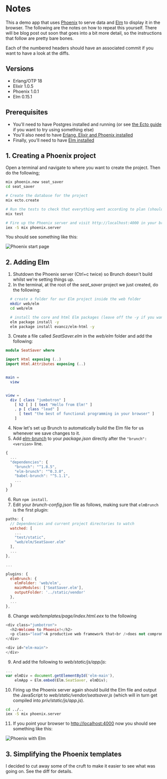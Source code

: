 # Notes

This a demo app that uses [Phoenix](http://www.phoenixframework.org/) to serve data and [Elm](http://elm-lang.org) to display it in the browser. The following are the notes on how to repeat this yourself. There will be blog post out soon that goes into a bit more detail, so the instructions that follow are pretty bare bones.

Each of the numbered headers should have an associated commit if you want to have a look at the diffs.

## Versions

* Erlang/OTP 18
* Elixir 1.0.5
* Phoenix 1.0.1
* Elm 0.15.1


## Prerequisites

* You'll need to have Postgres installed and running (or see [the Ecto guide](http://www.phoenixframework.org/docs/ecto-models) if you want to try using something else)
* You'll also need to have [Erlang, Elixir and Phoenix installed](http://www.phoenixframework.org/docs/installation)
* Finally, you'll need to have [Elm installed](http://elm-lang.org/install)


## 1. Creating a Phoenix project

Open a terminal and navigate to where you want to create the project. Then do the following;

```bash
mix phoenix.new seat_saver
cd seat_saver

# Create the database for the project
mix ecto.create

# Run the tests to check that everything went according to plan (should be 4 passing)
mix test

# Fire up the Phoenix server and visit http://localhost:4000 in your browser
iex -S mix phoenix.server
```

You should see something like this:

![Phoenix start page](https://www.dropbox.com/s/18lpc1gxl8cw8kb/Screenshot%202015-09-15%2019.07.20.png?dl=0)


## 2. Adding Elm

1. Shutdown the Phoenix server (Ctrl+c twice) so Brunch doesn't build whilst we're setting things up.
2. In the terminal, at the root of the *seat_saver* project we just created, do the following:

  ```bash
    # create a folder for our Elm project inside the web folder
    mkdir web/elm
    cd web/elm

    # install the core and html Elm packages (leave off the -y if you want to see what's happening)
    elm package install -y
    elm package install evancz/elm-html -y
  ```

3. Create a file called *SeatSaver.elm* in the *web/elm* folder and add the following:

  ```elm
  module SeatSaver where

  import Html exposing (..)
  import Html.Attributes exposing (..)


  main =
    view


  view =
    div [ class "jumbotron" ]
      [ h2 [ ] [ text "Hello from Elm!" ]
      , p [ class "lead" ]
        [ text "the best of functional programming in your browser" ]
      ]
  ```

4. Now let's set up Brunch to automatically build the Elm file for us whenever we save changes to it.
5. Add [elm-brunch](https://github.com/madsflensted/elm-brunch) to your *package.json* directly after the `"brunch": <version>` line.

  ```javascript
  {
    ...
    "dependencies": {
      "brunch": "^1.8.5",
      "elm-brunch": "^0.3.0",
      "babel-brunch": "^5.1.1",
      ...
    }
  }
  ```

6. Run `npm install`.
7. Edit your *brunch-config.json* file as follows, making sure that `elmBrunch` is the first plugin:

  ```javascript
  paths: {
    // Dependencies and current project directories to watch
    watched: [
      ...
      "test/static",
      "web/elm/SeatSaver.elm"
    ],
    ...
  },

  ...

  plugins: {
    elmBrunch: {
      elmFolder: 'web/elm',
      mainModules: ['SeatSaver.elm'],
      outputFolder: '../static/vendor'
    },
    ...
  },
  ```

8. Change *web/templates/page/index.html.eex* to the following

  ```html.eex
  <div class="jumbotron">
    <h2>Welcome to Phoenix!</h2>
    <p class="lead">A productive web framework that<br />does not compromise speed and maintainability.</p>
  </div>

  <div id="elm-main">
  </div>
  ```

9. And add the following to *web/static/js/app/js*:

  ```JavaScript
  ...
  var elmDiv = document.getElementById('elm-main'),
      elmApp = Elm.embed(Elm.SeatSaver, elmDiv);
  ```

10. Firing up the Phoenix server again should build the Elm file and output the JavaScript to *web/static/vendor/seatsaver.js* (which will in turn get compiled into *priv/static/js/app.js*).

  ```bash
  cd ../..
  iex -S mix phoenix.server
  ```

11. If you point your browser to [http://localhost:4000](http://localhost:4000) now you should see something like this:

  ![Phoenix with Elm](https://www.dropbox.com/s/wv52p28uy7g73k3/Screenshot%202015-09-15%2019.48.30.png?dl=0)


## 3. Simplifying the Phoenix templates

I decided to cut away some of the cruft to make it easier to see what was going on. See the diff for details.

